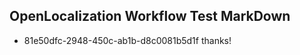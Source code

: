 ## OpenLocalization Workflow Test MarkDown
* 81e50dfc-2948-450c-ab1b-d8c0081b5d1f 
thanks!<!--HONumber=Mar16_HO3-->
